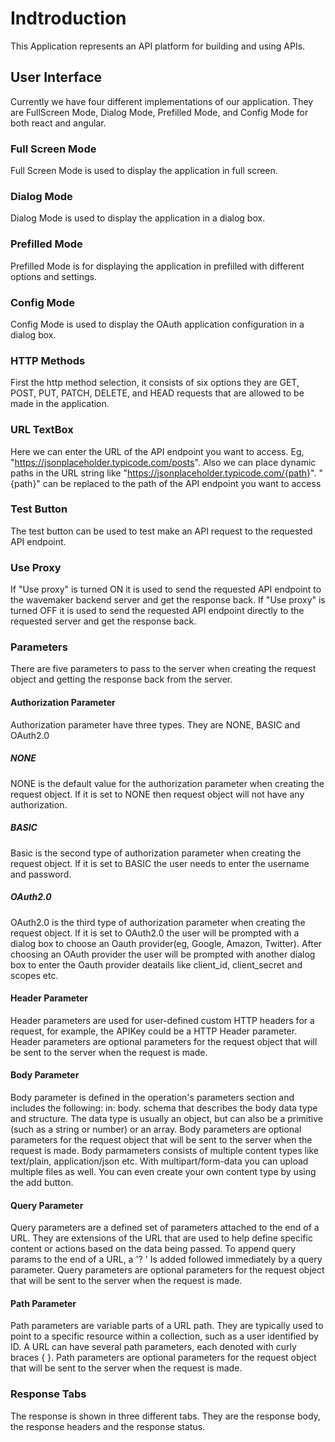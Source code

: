 # Indtroduction

This Application represents an API platform for building and using APIs.

## User Interface

Currently we have four different implementations of our application. They are FullScreen Mode, Dialog Mode, Prefilled Mode, and Config Mode for both react and angular.

### Full Screen Mode

Full Screen Mode is used to display the application in full screen.

### Dialog Mode

Dialog Mode is used to display the application in a dialog box.

### Prefilled Mode

Prefilled Mode is for displaying the application in prefilled with different options and settings.

### Config Mode

Config Mode is used to display the OAuth application configuration in a dialog box.

### HTTP Methods

First the http method selection, it consists of six options they are GET, POST, PUT, PATCH, DELETE, and HEAD requests that are allowed to be made in the application.

### URL TextBox

Here we can enter the URL of the API endpoint you want to access. Eg, "<https://jsonplaceholder.typicode.com/posts>".
Also we can place dynamic paths in the URL string like "<https://jsonplaceholder.typicode.com/{path}>". "{path}" can be replaced to the path of the API endpoint you want to access

### Test Button

The test button can be used to test make an API request to the requested API endpoint.

### Use Proxy

If "Use proxy" is turned ON it is used to send the requested API endpoint to the wavemaker backend server and get the response back.
If "Use proxy" is turned OFF it is used to send the requested API endpoint directly to the requested server and get the response back.

### Parameters

There are five parameters to pass to the server when creating the request object and getting the response back from the server.

#### Authorization Parameter

Authorization parameter have three types. They are NONE, BASIC and OAuth2.0

##### NONE

NONE is the default value for the authorization parameter when creating the request object. If it is set to NONE then request object will not have any authorization.

##### BASIC

Basic is the second type of authorization parameter when creating the request object. If it is set to BASIC the user needs to enter the username and password.

##### OAuth2.0

OAuth2.0 is the third type of authorization parameter when creating the request object. If it is set to OAuth2.0 the user will be prompted with a dialog box to choose an Oauth provider(eg, Google, Amazon, Twitter).
After choosing an OAuth provider the user will be prompted with another dialog box to enter the Oauth provider deatails like client_id, client_secret and scopes etc.

#### Header Parameter

Header parameters are used for user-defined custom HTTP headers for a request, for example, the APIKey could be a HTTP Header parameter.
Header parameters are optional parameters for the request object that will be sent to the server when the request is made.

#### Body Parameter

Body parameter is defined in the operation's parameters section and includes the following: in: body. schema that describes the body data type and structure. The data type is usually an object, but can also be a primitive (such as a string or number) or an array.
Body parameters are optional parameters for the request object that will be sent to the server when the request is made.
Body parmameters consists of multiple content types like text/plain, application/json etc.
With multipart/form-data you can upload multiple files as well.
You can even create your own content type by using the add button.

#### Query Parameter

Query parameters are a defined set of parameters attached to the end of a URL. They are extensions of the URL that are used to help define specific content or actions based on the data being passed. To append query params to the end of a URL, a '? ' Is added followed immediately by a query parameter.
Query parameters are optional parameters for the request object that will be sent to the server when the request is made.

#### Path Parameter

Path parameters are variable parts of a URL path. They are typically used to point to a specific resource within a collection, such as a user identified by ID. A URL can have several path parameters, each denoted with curly braces { }.
Path parameters are optional parameters for the request object that will be sent to the server when the request is made.

### Response Tabs

The response is shown in three different tabs. They are the response body, the response headers and the response status.
